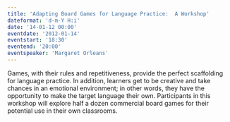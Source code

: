 ```yaml
---
title: 'Adapting Board Games for Language Practice:  A Workshop'
dateformat: 'd-m-Y H:i'
date: '14-01-12 00:00'
eventdate: '2012-01-14'
eventstart: '18:30'
eventend: '20:00'
eventspeaker: 'Margaret Orleans'
---
```


Games, with their rules and repetitiveness, provide the perfect scaffolding for language practice.  In addition, learners get to be creative and take chances in an emotional environment; in other words, they have the opportunity to make the target language their own.  Participants in this workshop will explore half a dozen commercial board games for their potential use in their own classrooms.

